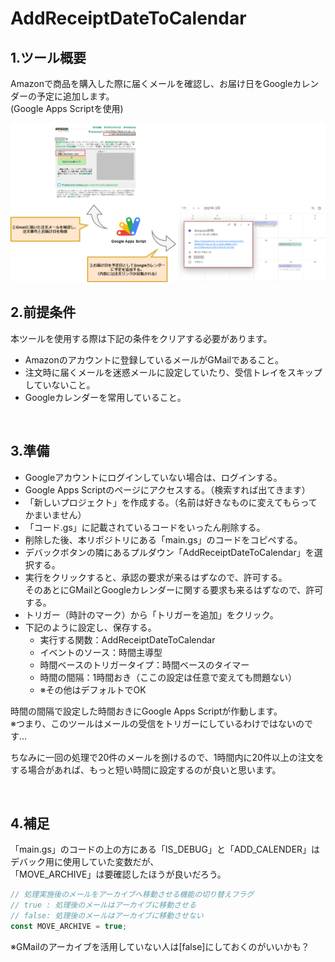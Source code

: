 # **AddReceiptDateToCalendar**

## **1.ツール概要**

Amazonで商品を購入した際に届くメールを確認し、お届け日をGoogleカレンダーの予定に追加します。<br>
(Google Apps Scriptを使用)

![tool-img](https://github.com/sakagami0615/AddReceiptDateToCalendar/raw/image/img/tool.png)
<br>

## **2.前提条件**

本ツールを使用する際は下記の条件をクリアする必要があります。

+ Amazonのアカウントに登録しているメールがGMailであること。
+ 注文時に届くメールを迷惑メールに設定していたり、受信トレイをスキップしていないこと。
+ Googleカレンダーを常用していること。

<br>

## **3.準備**

+ Googleアカウントにログインしていない場合は、ログインする。
+ Google Apps Scriptのページにアクセスする。（検索すれば出てきます）
+ 「新しいプロジェクト」を作成する。（名前は好きなものに変えてもらってかまいません）
+ 「コード.gs」に記載されているコードをいったん削除する。
+ 削除した後、本リポジトリにある「main.gs」のコードをコピペする。
+ デバックボタンの隣にあるプルダウン「AddReceiptDateToCalendar」を選択する。
+ 実行をクリックすると、承認の要求が来るはずなので、許可する。<br>
そのあとにGMailとGoogleカレンダーに関する要求も来るはずなので、許可する。
+ トリガー（時計のマーク）から「トリガーを追加」をクリック。
+ 下記のように設定し、保存する。
    + 実行する関数：AddReceiptDateToCalendar
    + イベントのソース：時間主導型
    + 時間ベースのトリガータイプ：時間ベースのタイマー
    + 時間の間隔：1時間おき（ここの設定は任意で変えても問題ない）
    + ※その他はデフォルトでOK

時間の間隔で設定した時間おきにGoogle Apps Scriptが作動します。<br>
※つまり、このツールはメールの受信をトリガーにしているわけではないのです…<br>

ちなみに一回の処理で20件のメールを捌けるので、1時間内に20件以上の注文をする場合があれば、もっと短い時間に設定するのが良いと思います。

<br>

## **4.補足**

「main.gs」のコードの上の方にある「IS_DEBUG」と「ADD_CALENDER」はデバック用に使用していた変数だが、<br>
「MOVE_ARCHIVE」は要確認したほうが良いだろう。<br>

```javascript
// 処理実施後のメールをアーカイブへ移動させる機能の切り替えフラグ
// true : 処理後のメールはアーカイブに移動させる
// false: 処理後のメールはアーカイブに移動させない
const MOVE_ARCHIVE = true;
```
※GMailのアーカイブを活用していない人は[false]にしておくのがいいかも？
